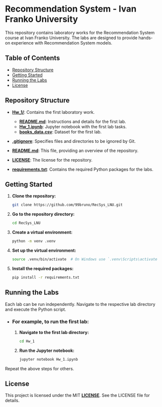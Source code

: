 # Recommendation System - Ivan Franko University

This repository contains laboratory works for the Recommendation System course at Ivan Franko University. The labs are designed to provide hands-on experience with Recommendation System models.

## Table of Contents

- [Repository Structure](#repository-structure)
- [Getting Started](#getting-started)
- [Running the Labs](#running-the-labs)
- [License](#license)

## Repository Structure

- **[Hw_1/](Hw_1/)**: Contains the first laboratory work.
  - **[README.md](Hw_1/README.md)**: Instructions and details for the first lab.
  - **[Hw_1.ipynb](Hw_1/Hw_1.ipynb)**: Jupyter notebook with the first lab tasks.
  - **[books_data.csv](Hw_1/books_data.csv)**: Dataset for the first lab.

- **[.gitignore](.gitignore)**: Specifies files and directories to be ignored by Git.
- **[README.md](README.md)**: This file, providing an overview of the repository.
- **[LICENSE](LICENSE)**: The license for the repository.
- **[requirements.txt](requirements.txt)**: Contains the required Python packages for the labs.

## Getting Started

1. **Clone the repository:**
   ```sh
   git clone https://github.com/99bruno/RecSys_LNU.git
   ```
2. **Go to the repository directory:**
   ```sh
   cd RecSys_LNU
   ```
   
3. **Create a virtual environment:**
    ```sh
    python -m venv .venv
    ```
   
4. **Set up the virtual environment:**
    ```sh
    source .venv/bin/activate  # On Windows use `.venv\Scripts\activate`
    ```

5. **Install the required packages:**
    ```sh
    pip install -r requirements.txt
    ```

## Running the Labs

Each lab can be run independently. Navigate to the respective lab directory and execute the Python script.

- ### For example, to run the first lab:

  1. **Navigate to the first lab directory:**
      ```sh
      cd Hw_1
      ```

  2. **Run the Jupyter notebook:**
      ```sh
      jupyter notebook Hw_1.ipynb
      ```

Repeat the above steps for others.

## License

This project is licensed under the MIT **[LICENSE](LICENSE)**. See the LICENSE file for details.